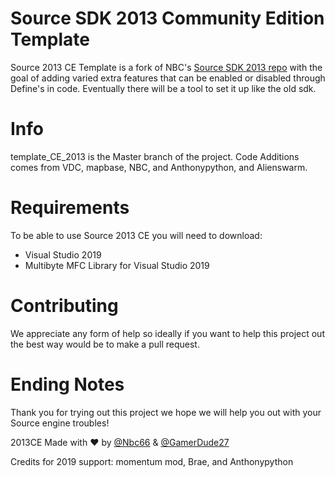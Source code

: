 # Source SDK 2013 Community Edition Template
Source 2013 CE Template is a fork of NBC's [Source SDK 2013 repo](https://github.com/Nbc66/source-sdk-2013-ce) 
with the goal of adding varied extra features that can be enabled or disabled through Define's in code. Eventually there will be a tool to set it up like the old sdk.

# Info
template_CE_2013 is the Master branch of the project. Code Additions comes from VDC, mapbase, NBC, and Anthonypython, and Alienswarm.

# Requirements 
To be able to use Source 2013 CE you will need to download:
* Visual Studio 2019
* Multibyte MFC Library for Visual Studio 2019

# Contributing
We appreciate any form of help so ideally if you want to help this project out the best way would be to make a pull request.

# Ending Notes
Thank you for trying out this project we hope we will help you out with your Source engine troubles!

2013CE Made with :heart: by [@Nbc66](https://github.com/Nbc66) & [@GamerDude27](https://github.com/GamerDude27)

Credits for 2019 support: momentum mod, Brae, and Anthonypython
